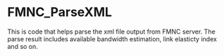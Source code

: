 # FMNC_ParseXML
This is code that helps parse the xml file output from FMNC server. The parse result includes available bandwidth estimation, link elasticty index and so on.
